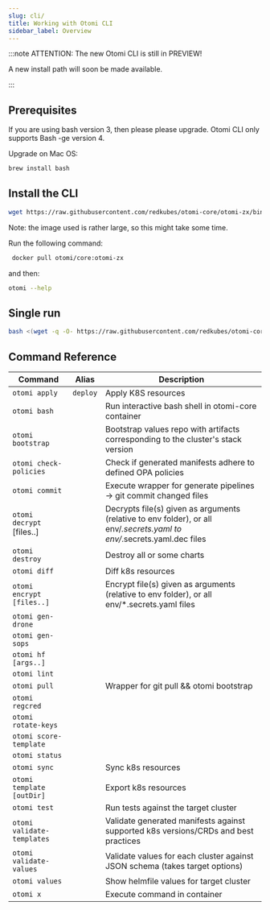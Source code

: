 ```yaml
---
slug: cli/
title: Working with Otomi CLI
sidebar_label: Overview
---
```


:::note ATTENTION: The new Otomi CLI is still in PREVIEW!

A new install path will soon be made available.

:::

## Prerequisites

If you are using bash version 3, then please please upgrade. Otomi CLI only supports Bash -ge version 4.

Upgrade on Mac OS:

```bash
brew install bash
```

## Install the CLI

```bash
wget https://raw.githubusercontent.com/redkubes/otomi-core/otomi-zx/binzx/otomi -O /usr/local/bin/otomi && chmod +x /usr/local/bin/otomi
```

Note: the image used is rather large, so this might take some time.

Run the following command:

```bash
 docker pull otomi/core:otomi-zx
```

and then:

```bash
otomi --help
```

## Single run

```bash
bash <(wget -q -O- https://raw.githubusercontent.com/redkubes/otomi-core/otomi-zx/binzx/otomi) <COMMANDS HERE>
```

## Command Reference

| Command | Alias | Description |
| --- | --- | --- |
| `otomi apply` | `deploy` | Apply K8S resources |
| `otomi bash` |  | Run interactive bash shell in otomi-core container |
| `otomi bootstrap` |  | Bootstrap values repo with artifacts corresponding to the cluster's stack version |
| `otomi check-policies` |  | Check if generated manifests adhere to defined OPA policies |
| `otomi commit` |  | Execute wrapper for generate pipelines -> git commit changed files |
| `otomi decrypt` [files..] |  | Decrypts file(s) given as arguments (relative to env folder), or all env/_.secrets.yaml to env/_.secrets.yaml.dec files |
| `otomi destroy` |  | Destroy all or some charts |
| `otomi diff` |  | Diff k8s resources |
| `otomi encrypt [files..]` |  | Encrypt file(s) given as arguments (relative to env folder), or all env/\*.secrets.yaml files |
| `otomi gen-drone` |  |  |
| `otomi gen-sops` |  |  |
| `otomi hf [args..]` |  |  |
| `otomi lint` |  |  |
| `otomi pull` |  | Wrapper for git pull && otomi bootstrap |
| `otomi regcred` |  |  |
| `otomi rotate-keys` |  |  |
| `otomi score-template` |  |  |
| `otomi status` |  |  |
| `otomi sync` |  | Sync k8s resources |
| `otomi template [outDir]` |  | Export k8s resources |
| `otomi test` |  | Run tests against the target cluster |
| `otomi validate-templates` |  | Validate generated manifests against supported k8s versions/CRDs and best practices |
| `otomi validate-values` |  | Validate values for each cluster against JSON schema (takes target options) |
| `otomi values` |  | Show helmfile values for target cluster |
| `otomi x` |  | Execute command in container |
